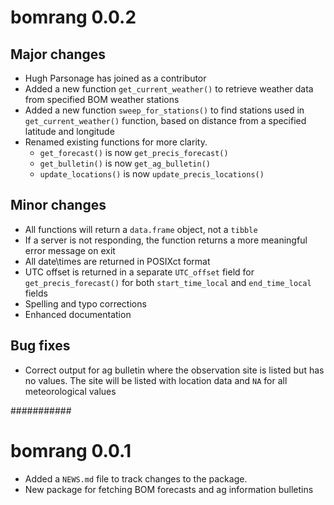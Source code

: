 # bomrang 0.0.2

## Major changes

* Hugh Parsonage has joined as a contributor  
* Added a new function `get_current_weather()` to retrieve weather data from specified BOM weather stations  
* Added a new function `sweep_for_stations()` to find stations used in `get_current_weather()` function, based on distance from a specified latitude and longitude
* Renamed existing functions for more clarity.  
  * `get_forecast()` is now `get_precis_forecast()`  
  * `get_bulletin()` is now `get_ag_bulletin()`  
  * `update_locations()` is now `update_precis_locations()`

## Minor changes

* All functions will return a `data.frame` object, not a `tibble`  
* If a server is not responding, the function returns a more meaningful error message on exit  
* All date\times are returned in POSIXct format  
* UTC offset is returned in a separate `UTC_offset` field for `get_precis_forecast()` for both `start_time_local` and `end_time_local` fields  
* Spelling and typo corrections  
* Enhanced documentation  

## Bug fixes

* Correct output for ag bulletin where the observation site is listed but has no values. The site will be listed with location data and `NA` for all meteorological values  

###########

# bomrang 0.0.1

* Added a `NEWS.md` file to track changes to the package.
* New package for fetching BOM forecasts and ag information bulletins


